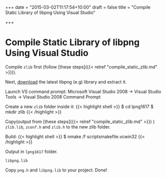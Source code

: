 +++
date = "2015-03-02T11:17:54+10:00"
draft = false
title = "Compile Static Library of libpng Using Visual Studio"

+++

# Compile Static Library of libpng Using Visual Studio

Compile `zlib` first (follow [these steps]({{< relref "compile_static_zlib.md" >}})).


Next, [download](http://sourceforge.net/projects/libpng/files/libpng16/1.6.17/lpng1617.zip/download) the latest libpng (e.g) library and extract it.

Launch VS command prompt: Microsoft Visual Studio 2008 -> Visual Studio Tools -> Visual Studio 2008 Command Prompt

Create a new `zlib` folder inside it:
{{< highlight shell >}}
$ cd lpng1617
$ mkdir zlib
{{< /highlight >}}

Copy(output from [these steps]({{< relref "compile_static_zlib.md" >}}) ) `zlib.lib`, `zconf.h` and `zlib.h` to the new zlib folder.

Build:
{{< highlight shell >}}
$ nmake /f scriptsmakefile.vcwin32
{{< /highlight >}}

Output in `lpng1617` folder.

    libpng.lib
    
Copy `png.h` and `libpng.lib` to your project. Done!
